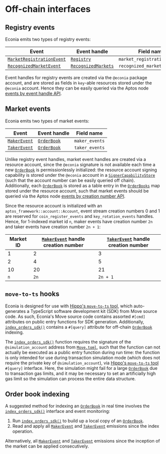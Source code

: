 # Off-chain interfaces

## Registry events

Econia emits two types of registry events:

| Event                       | Event handle          | Field name                   |
|-----------------------------|-----------------------|------------------------------|
| [`MarketRegistrationEvent`] | [`Registry`]          | `market_registration_events` |
| [`RecognizedMarketEvent`]   | [`RecognizedMarkets`] | `recognized_market_events`   |

Event handles for registry events are created via the `@econia` package account, and are stored as fields in `key`-able resources stored under the `@econia` account.
Hence they can be easily queried via the Aptos node [events by event handle API].

## Market events

Econia emits two types of market events:

| Event          | Event handle  | Field name     |
|----------------|---------------|----------------|
| [`MakerEvent`] | [`OrderBook`] | `maker_events` |
| [`TakerEvent`] | [`OrderBook`] | `taker_events` |

Unlike registry event handles, market event handles are created via a resource account, since the `@econia` signature is not available each time a new [`OrderBook`] is permissionlessly initialized:
the resource account signing capability is stored under the `@econia` account in a [`SignerCapabilityStore`] (such that the account number can be easily queried off chain).
Additionally, each [`OrderBook`] is stored as a table entry in the [`OrderBooks`] map stored under the resource account, such that market events should be queried via the Aptos node [events by creation number API].

Since the resource account is initialized with an `aptos_framework::account::Account`, event stream creation numbers 0 and 1 are reserved for `coin_register_events` and `key_rotation_events` handles.
Hence, for 1-indexed market id `n`, maker events have creation number `2n` and taker events have creation number `2n + 1`:

| Market ID | [`MakerEvent`] handle creation number | [`TakerEvent`] handle creation number |
|-----------|---------------------------------------|---------------------------------------|
| 1         | 2                                     | 3                                     |
| 2         | 4                                     | 5                                     |
| 10        | 20                                    | 21                                    |
| `n`       | `2n`                                  | `2n + 1`                              |

## `move-to-ts` hooks

Econia is designed for use with [Hippo's `move-to-ts` tool], which auto-generates a TypeScript software development kit (SDK) from Move source code.
As such, Econia's Move source code contains assorted  `#[cmd]` attributes on public entry functions for SDK generation.
Additionally, [`index_orders_sdk()`] contains a `#[query]` attribute for off-chain [`OrderBook`] indexing.

The [`index_orders_sdk()`] function requires the signature of the `@simulation_account` address from [`Move.toml`], such that the function can not actually be executed as a public entry function during run time:
the function is only intended for use during transaction simulation mode (which does not require the private key of `@simulation_account`), via [Hippo's `move-to-ts` tool] `#[query]` interface.
Here, the simulation might fail for a large [`OrderBook`] due to transaction gas limits, and it may be necessary to set an artificially high gas limit so the simulation can process the entire data structure.

## Order book indexing

A suggested method for indexing an [`OrderBook`] in real time involves the [`index_orders_sdk()`] interface and event monitoring:

1. Run [`index_orders_sdk()`] to build up a local copy of an [`OrderBook`].
1. Read and apply all [`MakerEvent`] and [`TakerEvent`] emissions since the index operation.

Alternatively, all [`MakerEvent`] and [`TakerEvent`] emissions since the inception of the market can be applied consecutively.

<!---Alphabetized reference links-->

[events by creation number API]: https://fullnode.testnet.aptoslabs.com/v1/spec#/operations/get_events_by_creation_number
[events by event handle API]:    https://fullnode.testnet.aptoslabs.com/v1/spec#/operations/get_events_by_event_handle
[Hippo's `move-to-ts` tool]:     https://github.com/hippospace/move-to-ts
[`index_orders_sdk()`]:          ../../src/move/econia/doc/market.md#0xc0deb00c_market_index_orders_sdk
[`MakerEvent`]:                  ../../src/move/econia/doc/market.md#0xc0deb00c_market_MakerEvent
[`MarketRegistrationEvent`]:     ../../src/move/econia/doc/registry.md#0xc0deb00c_registry_MarketRegistrationEvent
[`Move.toml`]:                   ../../src/move/econia/Move.toml
[`OrderBook`]:                   ../../src/move/econia/doc/market.md#0xc0deb00c_market_OrderBook
[`OrderBooks`]:                  ../../src/move/econia/doc/market.md#0xc0deb00c_market_OrderBooks
[`RecognizedMarketEvent`]:       ../../src/move/econia/doc/registry.md#0xc0deb00c_registry_RecognizedMarketEvent
[`RecognizedMarkets`]:           ../../src/move/econia/doc/registry.md#0xc0deb00c_registry_RecognizedMarkets
[`Registry`]:                    ../../src/move/econia/doc/registry.md#0xc0deb00c_registry_Registry
[`SignerCapabilityStore`]:       ../../src/move/econia/doc/resource_account.md#0xc0deb00c_resource_account_SignerCapabilityStore
[`TakerEvent`]:                  ../../src/move/econia/doc/market.md#0xc0deb00c_market_TakerEvent